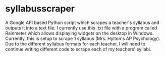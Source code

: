 # syllabusscraper

A Google API based Python script which scrapes a teacher's syllabus and outputs it into a text file. I currently use this .txt file with a program called Rainmeter which allows displaying widgets on the desktop in Windows. Currently, this is setup to scrape 1 syllabus (Mrs. Hylton's AP Psychology). Due to the different syllabus formats for each teacher, I will need to continue writing different code to scrape each of my teachers' syllabi. 